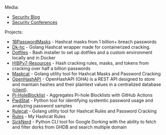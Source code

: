 Media:
- [Security Blog](https://JakeWnuk.com)
- [Security Conferences](https://github.com/JakeWnuk/Security-Conferences)

Projects:
- [1BPasswordMasks](https://github.com/JakeWnuk/1BPasswordMasks) - Hashcat masks from 1 billion+ breach passwords
- [Dk-hc](https://github.com/JakeWnuk/dk-hc) - Golang Hashcat wrapper made for containerized cracking.
- [Dotfiles](https://github.com/JakeWnuk/Dotfiles) - Bash installer to set up dotfiles and a custom environment locally and in Docker
- [HIBPv7-Resources](https://github.com/JakeWnuk/HIBPv7-Resources) - Hash cracking rules, masks, and tokens from cracking over half a billion passwords
- [Maskcat](https://github.com/JakeWnuk/maskcat) - Golang utility tool for Hashcat Masks and Password Cracking
- [OpenHashAPI](https://github.com/Scorpion-Security-Labs/OpenHashAPI-Server) - OpenHashAPI (OHA) is a REST API designed to store and maintain hashes and their plaintext values in a centralized database ([client](https://github.com/Scorpion-Security-Labs/OpenHashAPI-Client)).
- [Pi-HoleBlocklist](https://github.com/JakeWnuk/Pi-holeBlockList) - Aggregates Pi-hole Blocklists with GitHub Actions
- [PwdStat](https://github.com/JakeWnuk/PwdStat) - Python tool for identifying systemtic password usage and analyzing password samples
- [Rulecat](https://github.com/JakeWnuk/rulecat) - Golang utility tool for Hashcat Rules and Password Cracking
- [Rules](https://github.com/JakeWnuk/rules) - My Hashcat Rules
- [SickNerd](https://github.com/JakeWnuk/SickNerd) - Python CLI tool for Google Dorking with the ability to fetch and filter dorks from GHDB and search multiple domain
